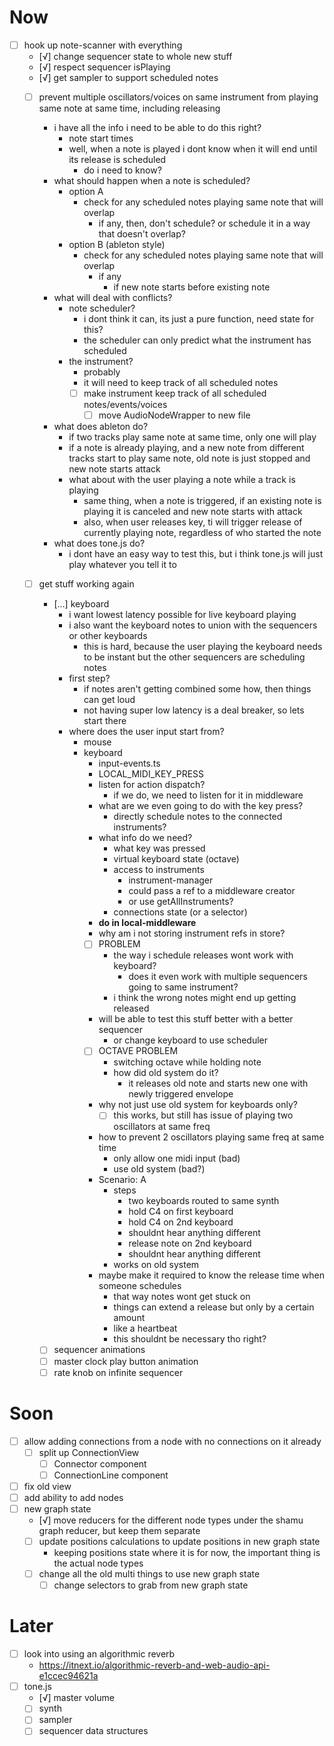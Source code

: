# Now
- [ ] hook up note-scanner with everything
	- [√] change sequencer state to whole new stuff
	- [√] respect sequencer isPlaying
	- [√] get sampler to support scheduled notes
	- [ ] prevent multiple oscillators/voices on same instrument from playing same note at same time, including releasing
		- i have all the info i need to be able to do this right?
			- note start times
			- well, when a note is played i dont know when it will end until its release is scheduled
				- do i need to know?
		- what should happen when a note is scheduled?
			- option A
				- check for any scheduled notes playing same note that will overlap
					- if any, then, don't schedule? or schedule it in a way that doesn't overlap?
			- option B (ableton style)
				- check for any scheduled notes playing same note that will overlap
					- if any
						- if new note starts before existing note
		- what will deal with conflicts?
			- note scheduler?
				- i dont think it can, its just a pure function, need state for this?
				- the scheduler can only predict what the instrument has scheduled
			- the instrument?
				- probably
				- it will need to keep track of all scheduled notes
				- [ ] make instrument keep track of all scheduled notes/events/voices
					- [ ] move AudioNodeWrapper to new file
		- what does ableton do?
			- if two tracks play same note at same time, only one will play
			- if a note is already playing, and a new note from different tracks start to play same note, old note is just stopped and new note starts attack
			- what about with the user playing a note while a track is playing
				- same thing, when a note is triggered, if an existing note is playing it is canceled and new note starts with attack
				- also, when user releases key, ti will trigger release of currently playing note, regardless of who started the note
		- what does tone.js do?
			- i dont have an easy way to test this, but i think tone.js will just play whatever you tell it to
	- [ ] get stuff working again
		- [...] keyboard
			- i want lowest latency possible for live keyboard playing
			- i also want the keyboard notes to union with the sequencers or other keyboards
				- this is hard, because the user playing the keyboard needs to be instant
					but the other sequencers are scheduling notes
			- first step?
				- if notes aren't getting combined some how, then things can get loud
				- not having super low latency is a deal breaker, so lets start there
			- where does the user input start from?
				- mouse
				- keyboard
					- input-events.ts
					- LOCAL_MIDI_KEY_PRESS
					- listen for action dispatch?
						- if we do, we need to listen for it in middleware
					- what are we even going to do with the key press?
						- directly schedule notes to the connected instruments?
					- what info do we need?
						- what key was pressed
						- virtual keyboard state (octave)
						- access to instruments
							- instrument-manager
							- could pass a ref to a middleware creator
							- or use getAllInstruments?
						- connections state (or a selector)
					- **do in local-middleware**
					- why am i not storing instrument refs in store?
					- [ ] PROBLEM
						- the way i schedule releases wont work with keyboard?
							- does it even work with multiple sequencers going to same instrument?
						- i think the wrong notes might end up getting released
					- will be able to test this stuff better with a better sequencer
						- or change keyboard to use scheduler
					- [ ] OCTAVE PROBLEM
						- switching octave while holding note
						- how did old system do it?
							- it releases old note and starts new one with newly triggered envelope
					- why not just use old system for keyboards only?
						- [ ] this works, but still has issue of playing two oscillators at same freq
					- how to prevent 2 oscillators playing same freq at same time
						- only allow one midi input (bad)
						- use old system (bad?)
					- Scenario: A
						- steps
							- two keyboards routed to same synth
							- hold C4 on first keyboard
							- hold C4 on 2nd keyboard
							- shouldnt hear anything different
							- release note on 2nd keyboard
							- shouldnt hear anything different
						- works on old system
					- maybe make it required to know the release time when someone schedules
						- that way notes wont get stuck on
						- things can extend a release but only by a certain amount
						- like a heartbeat
						- this shouldnt be necessary tho right?


		- [ ] sequencer animations
		- [ ] master clock play button animation
		- [ ] rate knob on infinite sequencer

# Soon
- [ ] allow adding connections from a node with no connections on it already
	- [ ] split up ConnectionView
		- [ ] Connector component
		- [ ] ConnectionLine component
- [ ] fix old view
- [ ] add ability to add nodes
- [ ] new graph state
	- [√] move reducers for the different node types under the shamu graph reducer, but keep them separate
	- [ ] update positions calculations to update positions in new graph state
		- keeping positions state where it is for now, the important thing is the actual node types
	- [ ] change all the old multi things to use new graph state
		- [ ] change selectors to grab from new graph state

# Later
- [ ] look into using an algorithmic reverb
	- https://itnext.io/algorithmic-reverb-and-web-audio-api-e1ccec94621a
- [ ] tone.js
	- [√] master volume
	- [ ] synth
	- [ ] sampler
	- [ ] sequencer data structures
